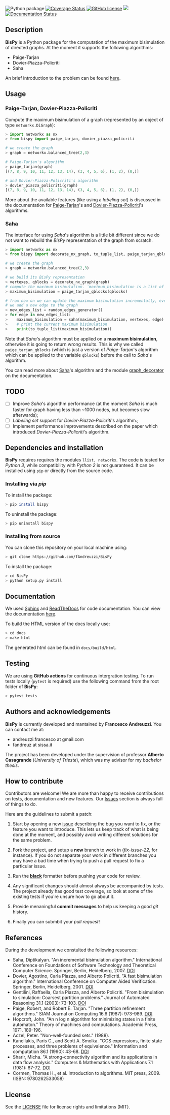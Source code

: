 ![Python package](https://github.com/fAndreuzzi/BisPy/workflows/Python%20package/badge.svg?branch=master) <a href='https://coveralls.io/github/fAndreuzzi/BisPy'><img src='https://coveralls.io/repos/github/fAndreuzzi/BisPy/badge.svg' alt='Coverage Status' /></a>
 [![GitHub license](https://img.shields.io/github/license/Naereen/StrapDown.js.svg)](https://github.com/Naereen/StrapDown.js/blob/master/LICENSE) <img src='https://img.shields.io/badge/Code%20style-Black-%23000000'/> [![Documentation Status](https://readthedocs.org/projects/bispy-bisimulation-in-python/badge/?version=latest)](https://bispy-bisimulation-in-python.readthedocs.io/en/latest/?badge=latest)

## Description
**BisPy** is a Python package for the computation of the maximum bisimulation of directed graphs. At the moment it supports the following algorithms:
- Paige-Tarjan
- Dovier-Piazza-Policriti
- Saha

An brief introduction to the problem can be found [here](https://bispy-bisimulation-in-python.readthedocs.io/en/latest/?badge=latest#a-brief-introduction-to-bisimulation).

## Usage
### Paige-Tarjan, Dovier-Piazza-Policriti
Compute the maximum bisimulation of a graph (represented by an object of type `networkx.DiGraph`):
```python
> import networkx as nx
> from bispy import paige_tarjan, dovier_piazza_policriti

# we create the graph
> graph = networkx.balanced_tree(2,3)

# Paige-Tarjan's algorithm
> paige_tarjan(graph)
[(7, 8, 9, 10, 11, 12, 13, 14), (3, 4, 5, 6), (1, 2), (0,)]

# and Dovier-Piazza-Policriti's algorithm
> dovier_piazza_policriti(graph)
[(7, 8, 9, 10, 11, 12, 13, 14), (3, 4, 5, 6), (1, 2), (0,)]
```

More about the available features (like using a *labeling set*) is discussed in the documentation for [Paige-Tarjan](https://bispy-bisimulation-in-python.readthedocs.io/en/latest/algorithms/paige_tarjan.html)'s and [Dovier-Piazza-Policriti](https://bispy-bisimulation-in-python.readthedocs.io/en/latest/algorithms/dovier_piazza_policriti.html)'s algorithms.

### Saha
The interface for using *Saha*'s algorithm is a little bit different since we do not want to rebuild the *BisPy* representation of the graph from scratch.
```python
> import networkx as nx
> from bispy import decorate_nx_graph, to_tuple_list, paige_tarjan_qblocks, saha

# we create the graph
> graph = networkx.balanced_tree(2,3)

# we build its BisPy representation
> vertexes, qblocks = decorate_nx_graph(graph)
# compute the maximum bisimulation. `maximum_bisimulation is a list of `_QBlock` objects
> maximum_bisimulation = paige_tarjan_qblocks(qblocks)

# from now on we can update the maximum bisimulation incrementally, everytime
# we add a new edge to the graph
> new_edges_list = random_edges_generator()
> for edge in new_edges_list:
>    maximum_bisimulation = saha(maximum_bisimulation, vertexes, edge)
>    # print the current maximum bisimulation
>    print(to_tuple_list(maximum_bisimulation))
```

Note that *Saha*'s algorithm must be applied on a **maximum bisimulation**, otherwise it is going to return wrong results. This is why we called `paige_tarjan_qblocks` (which is just a version of *Paige-Tarjan*'s algorithm which can be applied to the variable `qblocks`) before the call to *Saha*'s algorithm.

You can read more about [Saha](https://bispy-bisimulation-in-python.readthedocs.io/en/latest/algorithms/saha.html#)'s algorithm and the module [graph_decorator](https://bispy-bisimulation-in-python.readthedocs.io/en/latest/utilities/graph_decorator.html) on the documentation.

## TODO
- [ ] Improve *Saha*'s algorithm performance (at the moment *Saha* is much faster for graph having less than ~1000 nodes, but becomes slow afterwards);
- [ ] *Labeling set* support for *Dovier-Piazza-Policriti*'s algorithm.;
- [ ] Implement performance improvements described on the paper which introduced *Dovier-Piazza-Policriti*'s algorithm.

## Dependencies and installation
**BisPy** requires requires the modules `llist, networkx`. The code is tested
for *Python 3*, while compatibility with *Python 2* is not guaranteed. It can
be installed using `pip` or directly from the source code.

### Installing via *pip*
To install the package:
```bash
> pip install bispy
```
To uninstall the package:
```bash
> pip uninstall bispy
```

### Installing from source
You can clone this repository on your local machine using:
```bash
> git clone https://github.com/fAndreuzzi/BisPy
```

To install the package:
```bash
> cd BisPy
> python setup.py install
```

## Documentation
We used [Sphinx](http://www.sphinx-doc.org/en/stable/) and
[ReadTheDocs](https://readthedocs.org/) for code documentation. You can view
the documentation [here](https://bispy-bisimulation-in-python.readthedocs.io/en/latest/?badge=latest).

To build the HTML version of the docs locally use:

```bash
> cd docs
> make html
```

The generated html can be found in `docs/build/html`.

## Testing

We are using **GitHub actions** for continuous intergration testing. To run tests locally (`pytest` is required) use the following command from the root folder of **BisPy**:

```bash
> pytest tests
```

## Authors and acknowledgements
**BisPy** is currently developed and mantained by **Francesco Andreuzzi**.
You can contact me at:
* andreuzzi.francesco at gmail.com
* fandreuz at sissa.it

The project has been developed under the supervision of professor
**Alberto Casagrande** (*University of Trieste*), which was my advisor for
my *bachelor thesis*.

## How to contribute
Contributors are welcome! We are more than happy to receive contributions on
tests, documentation and new features. Our
[Issues](https://github.com/fAndreuzzi/BisPy/issues) section is always full of
things to do.

Here are the guidelines to submit a patch:

  1. Start by opening a new [issue](https://github.com/fAndreuzzi/BisPy/issues)
        describing the bug you want to fix, or the feature you want to
        introduce. This lets us keep track of what is being done at the moment,
        and possibly avoid writing different solutions for the same problem.

  2. Fork the project, and setup a **new** branch to work in (*fix-issue-22*,
        for instance). If you do not separate your work in different branches
        you may have a bad time when trying to push a pull request to fix
        a particular issue.

  3. Run the [**black**](https://github.com/psf/black) formatter before pushing
        your code for review.

  4. Any significant changes should almost always be accompanied by tests.  The
     project already has good test coverage, so look at some of the existing
     tests if you're unsure how to go about it.

  5. Provide menaningful **commit messages** to help us keeping a good *git*
        history.

  6. Finally you can submbit your *pull request*!

## References
During the development we constulted the following resources:

- Saha, Diptikalyan. "An incremental bisimulation algorithm."
  International Conference on Foundations of Software Technology
   and Theoretical Computer Science.
  Springer, Berlin, Heidelberg, 2007.
  [DOI](https://doi.org/10.1007/978-3-540-77050-3_17)
- Dovier, Agostino, Carla Piazza, and Alberto Policriti.
  "A fast bisimulation algorithm." International Conference on
   Computer Aided Verification.
  Springer, Berlin, Heidelberg, 2001.
  [DOI](https://doi.org/10.1007/3-540-44585-4_8)
- Gentilini, Raffaella, Carla Piazza, and Alberto Policriti.
  "From bisimulation to simulation: Coarsest partition problems."
  Journal of Automated Reasoning 31.1 (2003): 73-103.
  [DOI](https://doi.org/10.1023/A:1027328830731)
- Paige, Robert, and Robert E. Tarjan.
  "Three partition refinement algorithms."
  SIAM Journal on Computing 16.6 (1987): 973-989.
  [DOI](https://doi.org/10.1137/0216062)
- Hopcroft, John.
  "An n log n algorithm for minimizing states in a finite automaton."
  Theory of machines and computations. Academic Press, 1971. 189-196.
- Aczel, Peter.
  "Non-well-founded sets." (1988).
- Kanellakis, Paris C., and Scott A. Smolka.
  "CCS expressions, finite state processes, and three problems of equivalence."
  Information and computation 86.1 (1990): 43-68.
  [DOI](https://doi.org/10.1016/0890-5401(90)90025-D)
- Sharir, Micha.
  "A strong-connectivity algorithm and its applications in data flow analysis."
  Computers & Mathematics with Applications 7.1 (1981): 67-72.
  [DOI](https://doi.org/10.1016/0898-1221(81)90008-0)
- Cormen, Thomas H., et al.
  Introduction to algorithms. MIT press, 2009.
  (ISBN: 9780262533058)

## License

See the [LICENSE](LICENSE) file for license rights and limitations (MIT).
